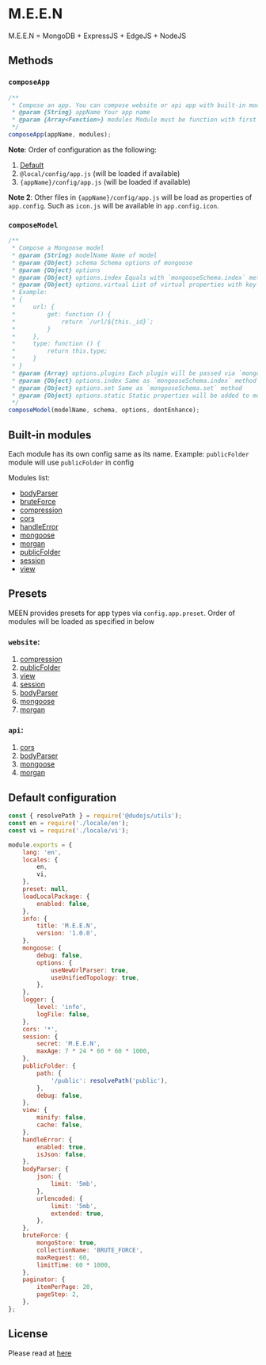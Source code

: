 # M.E.E.N
M.E.E.N = MongoDB + ExpressJS + EdgeJS + NodeJS


## Methods
### `composeApp`
```javascript
/**
 * Compose an app. You can compose website or api app with built-in modules via `options` or your own fully-customised app by passing modules via `modules`
 * @param {String} appName Your app name
 * @param {Array<Function>} modules Module must be function with first param is `app` as Express App Instance and second param is `config`
 */
composeApp(appName, modules);
```

**Note**: Order of configuration as the following:
  1. [Default](./src/composeApp/defaultConfig.js)
  1. `@local/config/app.js` (will be loaded if available)
  1. `{appName}/config/app.js` (will be loaded if available)

**Note 2**: Other files in `{appName}/config/app.js` will be load as properties of `app.config`. Such as `icon.js` will be available in `app.config.icon`.
  
  
### `composeModel`
```javascript
/**
 * Compose a Mongoose model
 * @param {String} modelName Name of model
 * @param {Object} schema Schema options of mongoose
 * @param {Object} options
 * @param {Object} options.index Equals with `mongooseSchema.index` method
 * @param {Object} options.virtual List of virtual properties with key is name of virtual and value is virtual options. If you pass value as function, it will be getter. 
 * Example: 
 * {
 *     url: {
 *         get: function () {
 *             return `/url/${this._id}`;
 *         }
 *     },
 *     type: function () {
 *         return this.type;
 *     }
 * }
 * @param {Array} options.plugins Each plugin will be passed via `mongooseSchema.plugin` method
 * @param {Object} options.index Same as `mongooseSchema.index` method
 * @param {Object} options.set Same as `mongooseSchema.set` method
 * @param {Object} options.static Static properties will be added to model
 */
composeModel(modelName, schema, options, dontEnhance);
```


## Built-in modules
Each module has its own config same as its name. Example: `publicFolder` module will use `publicFolder` in config

Modules list:
 * [bodyParser](./src/modules/bodyParser.js)
 * [bruteForce](./src/modules/bruteForce.js)
 * [compression](./src/modules/compression.js)
 * [cors](./src/modules/cors.js)
 * [handleError](./src/modules/handleError.js)
 * [mongoose](./src/modules/mongoose.js)
 * [morgan](./src/modules/morgan.js)
 * [publicFolder](./src/modules/publicFolder.js)
 * [session](./src/modules/session.js)
 * [view](./src/modules/view.js)
 
 
## Presets
MEEN provides presets for app types via `config.app.preset`. Order of modules will be loaded as specified in below

### `website`:  
 1. [compression](./src/modules/compression.js)
 1. [publicFolder](./src/modules/publicFolder.js)
 1. [view](./src/modules/view.js)
 1. [session](./src/modules/session.js)
 1. [bodyParser](./src/modules/bodyParser.js)
 1. [mongoose](./src/modules/mongoose.js)
 1. [morgan](./src/modules/morgan.js)
   
### `api`: 
 1. [cors](./src/modules/cors.js)
 1. [bodyParser](./src/modules/bodyParser.js)
 1. [mongoose](./src/modules/mongoose.js)
 1. [morgan](./src/modules/morgan.js)
 
## Default configuration
```javascript
const { resolvePath } = require('@dudojs/utils');
const en = require('./locale/en');
const vi = require('./locale/vi');

module.exports = {
    lang: 'en',
    locales: {
        en,
        vi,
    },
    preset: null,
    loadLocalPackage: {
        enabled: false,
    },
    info: {
        title: 'M.E.E.N',
        version: '1.0.0',
    },
    mongoose: {
        debug: false,
        options: {
            useNewUrlParser: true,
            useUnifiedTopology: true,
        },
    },
    logger: {
        level: 'info',
        logFile: false,
    },
    cors: '*',
    session: {
        secret: 'M.E.E.N',
        maxAge: 7 * 24 * 60 * 60 * 1000,
    },
    publicFolder: {
        path: {
            '/public': resolvePath('public'),
        },
        debug: false,
    },
    view: {
        minify: false,
        cache: false,
    },
    handleError: {
        enabled: true,
        isJson: false,
    },
    bodyParser: {
        json: {
            limit: '5mb',
        },
        urlencoded: {
            limit: '5mb',
            extended: true,
        },
    },
    bruteForce: {
        mongoStore: true,
        collectionName: 'BRUTE_FORCE',
        maxRequest: 60,
        limitTime: 60 * 1000,
    },
    paginator: {
        itemPerPage: 20,
        pageStep: 2,
    },
};
```


## License
Please read at [here](./LICENSE.md)
